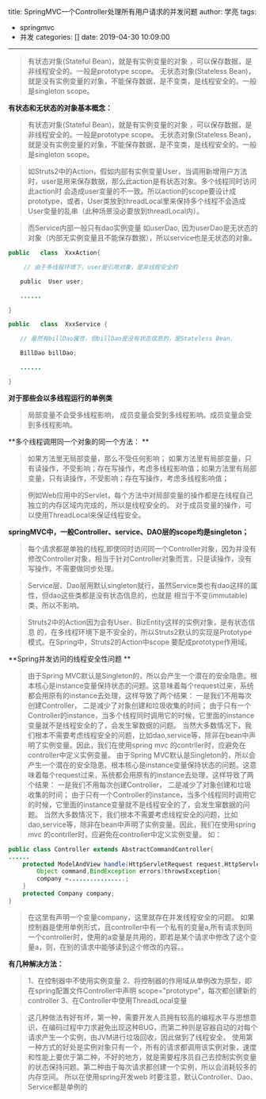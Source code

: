 title: SpringMVC一个Controller处理所有用户请求的并发问题
author: 学亮
tags:
  - springmvc
  - 并发
categories: []
date: 2019-04-30 10:09:00
---
> 有状态对象(Stateful Bean)，就是有实例变量的对象 ，可以保存数据，是非线程安全的。一般是prototype scope。
无状态对象(Stateless Bean)，就是没有实例变量的对象，不能保存数据，是不变类，是线程安全的。一般是singleton scope。

<!-- more -->

**有状态和无状态的对象基本概念：** 
> 有状态对象(Stateful Bean)，就是有实例变量的对象 ，可以保存数据，是非线程安全的。一般是prototype scope。
无状态对象(Stateless Bean)，就是没有实例变量的对象，不能保存数据，是不变类，是线程安全的。一般是singleton scope。

> 如Struts2中的Action，假如内部有实例变量User，当调用新增用户方法时，user是用来保存数据，那么此action是有状态对象。多个线程同时访问此action时 会造成user变量的不一致。所以action的scope要设计成prototype，或者，User类放到threadLocal里来保持多个线程不会造成User变量的乱串（此种场景没必要放到threadLocal内）。

> 而Service内部一般只有dao实例变量 如userDao, 因为userDao是无状态的对象（内部无实例变量且不能保存数据），所以service也是无状态的对象。

```java
public   class  XxxAction{

　　 // 由于多线程环境下，user是引用对象，是非线程安全的  

　　public  User user;

　　......

}

public   class  XxxService {  

　　// 虽然有billDao属性，但billDao是没有状态信息的，是Stateless Bean.   

　　BillDao billDao;  

　　......

}
```

**对于那些会以多线程运行的单例类**

> 局部变量不会受多线程影响，
成员变量会受到多线程影响。成员变量会受到多线程影响。

**多个线程调用同一个对象的同一个方法： **

> 如果方法里无局部变量，那么不受任何影响；
如果方法里有局部变量，只有读操作，不受影响；存在写操作，考虑多线程影响值；如果方法里有局部变量，只有读操作，不受影响；存在写操作，考虑多线程影响值；

> 例如Web应用中的Servlet，每个方法中对局部变量的操作都是在线程自己独立的内存区域内完成的，所以是线程安全的。 
对于成员变量的操作，可以使用ThreadLocal来保证线程安全。 


**springMVC中，一般Controller、service、DAO层的scope均是singleton；**

> 每个请求都是单独的线程,即使同时访问同一个Controller对象，因为并没有修改Controller对象，相当于针对Controller对象而言，只是读操作，没有写操作，不需要做同步处理。

 

> Service层、Dao层用默认singleton就行，虽然Service类也有dao这样的属性，但dao这些类都是没有状态信息的，也就是 相当于不变(immutable)类，所以不影响。

> Struts2中的Action因为会有User、BizEntity这样的实例对象，是有状态信息 的，在多线程环境下是不安全的，所以Struts2默认的实现是Prototype模式。在Spring中，Struts2的Action中scope 要配成prototype作用域。

 

 

**Spring并发访问的线程安全性问题  **

> 由于Spring MVC默认是Singleton的，所以会产生一个潜在的安全隐患。根本核心是instance变量保持状态的问题。这意味着每个request过来，系统都会用原有的instance去处理，这样导致了两个结果：
一是我们不用每次创建Controller，
二是减少了对象创建和垃圾收集的时间；
由于只有一个Controller的instance，当多个线程同时调用它的时候，它里面的instance变量就不是线程安全的了，会发生窜数据的问题。
当然大多数情况下，我们根本不需要考虑线程安全的问题，比如dao,service等，除非在bean中声明了实例变量。因此，我们在使用spring mvc 的contrller时，应避免在controller中定义实例变量。 
> 由于Spring MVC默认是Singleton的，所以会产生一个潜在的安全隐患。根本核心是instance变量保持状态的问题。这意味着每个request过来，系统都会用原有的instance去处理，这样导致了两个结果：
一是我们不用每次创建Controller，
二是减少了对象创建和垃圾收集的时间；
由于只有一个Controller的instance，当多个线程同时调用它的时候，它里面的instance变量就不是线程安全的了，会发生窜数据的问题。
当然大多数情况下，我们根本不需要考虑线程安全的问题，比如dao,service等，除非在bean中声明了实例变量。因此，我们在使用spring mvc 的contrller时，应避免在controller中定义实例变量。 
如：

```java
public class Controller extends AbstractCommandController{
......
	protected ModelAndView handle(HttpServletRequest request,HttpServletResponse response,
		Object command,BindException errors)throwsException{
		company =................;
	}
	protected Company company;
}
```
 

> 在这里有声明一个变量company，这里就存在并发线程安全的问题。
如果控制器是使用单例形式，且controller中有一个私有的变量a,所有请求到同一个controller时，使用的a变量是共用的，即若是某个请求中修改了这个变量a，则，在别的请求中能够读到这个修改的内容。。

**有几种解决方法：**
> 1、在控制器中不使用实例变量
2、将控制器的作用域从单例改为原型，即在spring配置文件Controller中声明 scope="prototype"，每次都创建新的controller
3、在Controller中使用ThreadLocal变量

> 这几种做法有好有坏，第一种，需要开发人员拥有较高的编程水平与思想意识，在编码过程中力求避免出现这种BUG，而第二种则是容器自动的对每个请求产生一个实例，由JVM进行垃圾回收，因此做到了线程安全。
使用第一种方式的好处是实例对象只有一个，所有的请求都调用该实例对象，速度和性能上要优于第二种，不好的地方，就是需要程序员自己去控制实例变量的状态保持问题。第二种由于每次请求都创建一个实例，所以会消耗较多的内存空间。
所以在使用spring开发web 时要注意，默认Controller、Dao、Service都是单例的